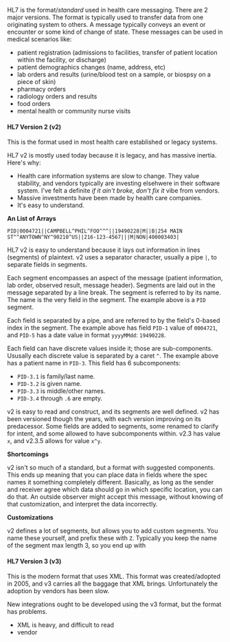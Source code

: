 <!--{Title:"HL7: Easier Than You Have Heard",Intro:"It's all about the arrays.",PublishedOn:"19-Sep-2015",Tags:["hl7"]}-->

HL7 is the format/*standard* used in health care messaging. There are 2 major versions. The format is typically used to transfer data from one originating system to others. A message typically conveys an event or encounter or some kind of change of state. These messages can be used in medical scenarios like:

- patient registration (admissions to facilities, transfer of patient location within the facility, or discharge)
- patient demographics changes (name, address, etc)
- lab orders and results (urine/blood test on a sample, or biospsy on a piece of skin)
- pharmacy orders 
- radiology orders and results
- food orders
- mental health or community nurse visits


#### HL7 Version 2 (v2)

This is the format used in most health care established or legacy systems. 

HL7 v2 is mostly used today because it is legacy, and has massive inertia. Here's why:

- Health care information systems are slow to change. They value stability, and vendors typically are investing elsehwere in their software system. I've felt a definite *if it ain't broke, don't fix it* vibe from vendors.
- Massive investments have been made by health care companies.
- It's easy to understand.


**An List of Arrays**

    PID|0004721||CAMPBELL^PHIL^FOO^^^||19490228|M||B|254 MAIN ST^^ANYTOWN^NY^90210^US||216-123-4567|||M|NON|400003403|

HL7 v2 is easy to understand because it lays out information in lines (segments) of plaintext. v2 uses a separator character, usually a pipe `|`, to separate fields in segments.

Each segment encompasses an aspect of the message (patient information, lab order, observed result, message header). Segments are laid out in the message separated by a line break. The segment is referred to by its name. The name is the very field in the segment. The example above is a `PID` segment.

Each field is separated by a pipe, and are referred to by the field's 0-based index in the segment. The example above has field `PID-1` value of `0004721`, and `PID-5` has a date value in format `yyyyMMdd`: `19490228`.

Each field can have discrete values inside it; those are sub-components. Ususally each discrete value is separated by a caret `^`. The example above has a patient name in `PID-3`. This field has 6 subcomponents: 

- `PID-3.1` is family/last name.
- `PID-3.2` is given name.
- `PID-3.3` is middle/other names.
- `PID-3.4` through `.6` are empty. 

v2 is easy to read and construct, and its segments are well defined. v2 has been versioned though the years, with each version improving on its predacessor. Some fields are added to segments, some renamed to clarify for intent, and some allowed to have subcomponents within. v2.3 has value `x`, and v2.3.5 allows for value `x^y`.


**Shortcomings**

v2 isn't so much of a standard, but a format with suggested components. This ends up meaning that you can place data in fields where the spec names it something completely different. Basically, as long as the sender and receiver agree which data should go in which specific location, you can do that. An outside observer might accept this message, without knowing of that customization, and interpret the data incorrectly.

**Customizations**

v2 defines a lot of segments, but allows you to add custom segments. You name these yourself, and prefix these with `Z`. Typically you keep the name of the segment max length 3, so you end up with 



#### HL7 Version 3 (v3)

This is the modern format that uses XML. This format was created/adopted in 2005, and v3 carries all the baggage that XML brings. Unfortunately the adoption by vendors has been slow.


New integrations ought to be developed using the v3 format, but the format has problems.


- XML is heavy, and difficult to read
- vendor
